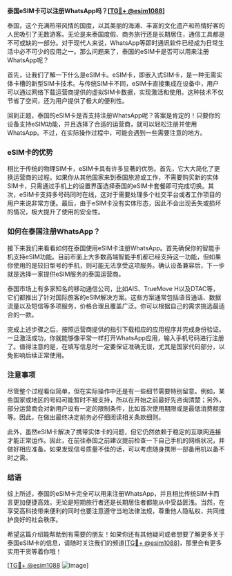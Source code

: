 **泰国eSIM卡可以注册WhatsApp吗？[[TG💪+ @esim1088](https://t.me/s/esim1088)]**

泰国，这个充满热带风情的国度，以其美丽的海滩、丰富的文化遗产和热情好客的人民吸引了无数游客。无论是来泰国度假、商务旅行还是长期居住，通信工具都是不可或缺的一部分。对于现代人来说，WhatsApp等即时通讯软件已经成为日常生活中必不可少的应用之一。那么问题来了，泰国的eSIM卡是否可以用来注册WhatsApp呢？

首先，让我们了解一下什么是eSIM卡。eSIM卡，即嵌入式SIM卡，是一种无需实体卡槽的新型SIM卡技术。与传统SIM卡不同，eSIM卡直接集成在设备中，用户可以通过网络下载运营商提供的虚拟SIM卡数据，实现激活和使用。这种技术不仅节省了空间，还为用户提供了极大的便利性。

回到正题，泰国的eSIM卡是否支持注册WhatsApp呢？答案是肯定的！只要你的设备支持eSIM功能，并且选择了合适的运营商，就可以轻松注册并使用WhatsApp。不过，在实际操作过程中，可能会遇到一些需要注意的地方。

### eSIM卡的优势

相比于传统的物理SIM卡，eSIM卡具有许多显著的优势。首先，它大大简化了更换运营商的过程。如果你从其他国家来到泰国旅游或工作，不需要购买新的实体SIM卡，只需通过手机上的设置界面选择泰国的eSIM卡套餐即可完成切换。其次，eSIM卡支持多号码同时在线，这对于需要处理多个社交平台或者工作项目的用户来说非常方便。最后，由于eSIM卡没有实体形态，因此不会出现丢失或损坏的情况，极大提升了使用的安全性。

### 如何在泰国注册WhatsApp？

接下来我们来看看如何在泰国使用eSIM卡注册WhatsApp。首先确保你的智能手机支持eSIM功能。目前市面上大多数高端智能手机都已经支持这一功能，但如果你使用的是较旧型号的手机，则可能无法享受这项服务。确认设备兼容后，下一步就是选择一家提供eSIM服务的泰国运营商。

泰国市场上有多家知名的移动通信公司，比如AIS、TrueMove H以及DTAC等，它们都推出了针对国际旅客的eSIM解决方案。这些方案通常包括语音通话、数据流量以及短信等多项服务，价格合理且覆盖广泛。你可以根据自己的需求挑选最适合的一款。

完成上述步骤之后，按照运营商提供的指引下载相应的应用程序并完成身份验证。一旦激活成功，你就能够像平常一样打开WhatsApp应用，输入手机号码进行注册了。值得注意的是，在填写信息时一定要保证准确无误，尤其是国家代码部分，以免影响后续正常使用。

### 注意事项

尽管整个过程看似简单，但在实际操作中还是有一些细节需要特别留意。例如，某些国家或地区的号码可能暂时不被支持，所以在开始之前最好先咨询清楚；另外，部分运营商会对新用户设有一定的限制条件，比如首次使用期限或是最低消费额度等。因此，在做出最终决定前务必仔细阅读相关条款细则。

此外，虽然eSIM卡解决了携带实体卡的问题，但它仍然依赖于稳定的互联网连接才能正常运作。因此，在前往泰国之前建议提前检查一下自己手机的网络状况，并做好相应准备。如果发现信号质量不佳的话，可以考虑随身携带一部备用机以备不时之需。

### 结语

综上所述，泰国的eSIM卡完全可以用来注册WhatsApp，并且相比传统SIM卡而言更加便捷高效。无论是短期旅行者还是长期居住者都能从中受益匪浅。当然，在享受高科技带来便利的同时也要注意遵守当地法律法规，尊重他人隐私权，共同维护良好的社会秩序。

希望这篇介绍能帮助到有需要的朋友！如果你还有其他疑问或者想要了解更多关于泰国eSIM卡的信息，请随时关注我们的频道[[TG💪+ @esim1088](https://t.me/s/esim1088)]，那里会有更多实用干货等着你哦！

[[TG💪+ @esim1088](https://t.me/s/esim1088) ![Image](https://i.postimg.cc/4NQfJmqS/Snipaste-2025-05-13-00-14-12.png)]